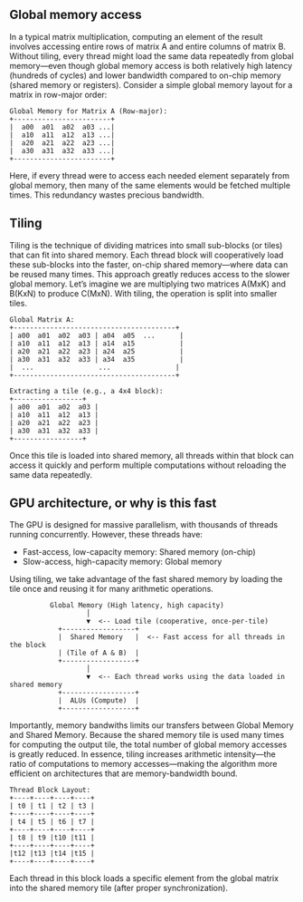 ## Global memory access

In a typical matrix multiplication, computing an element of the result involves accessing entire rows of matrix A and entire columns of matrix B. Without tiling, every thread might load the same data repeatedly from global memory—even though global memory access is both relatively high latency (hundreds of cycles) and lower bandwidth compared to on-chip memory (shared memory or registers).
Consider a simple global memory layout for a matrix in row-major order:

```
Global Memory for Matrix A (Row-major):
+------------------------+
|  a00  a01  a02  a03 ...|
|  a10  a11  a12  a13 ...|
|  a20  a21  a22  a23 ...|
|  a30  a31  a32  a33 ...|
+------------------------+
```

Here, if every thread were to access each needed element separately from global memory, then many of the same elements would be fetched multiple times. This redundancy wastes precious bandwidth. 

## Tiling 

Tiling is the technique of dividing matrices into small sub-blocks (or tiles) that can fit into shared memory. Each thread block will cooperatively load these sub-blocks into the faster, on-chip shared memory—where data can be reused many times. This approach greatly reduces access to the slower global memory.
Let’s imagine we are multiplying two matrices A(MxK) and B(KxN) to produce C(MxN). With tiling, the operation is split into smaller tiles. 

```
Global Matrix A:
+----------------------------------------+
| a00  a01  a02  a03 | a04  a05  ...      |
| a10  a11  a12  a13 | a14  a15           |
| a20  a21  a22  a23 | a24  a25           |
| a30  a31  a32  a33 | a34  a35           |
|  ...                ...                |
+----------------------------------------+

Extracting a tile (e.g., a 4x4 block):
+-----------------+
| a00  a01  a02  a03 |
| a10  a11  a12  a13 |
| a20  a21  a22  a23 |
| a30  a31  a32  a33 |
+-----------------+
```

Once this tile is loaded into shared memory, all threads within that block can access it quickly and perform multiple computations without reloading the same data repeatedly.

## GPU architecture, or why is this fast

The GPU is designed for massive parallelism, with thousands of threads running concurrently. However, these threads have:
- Fast-access, low-capacity memory: Shared memory (on-chip)
- Slow-access, high-capacity memory: Global memory

Using tiling, we take advantage of the fast shared memory by loading the tile once and reusing it for many arithmetic operations.

```
          Global Memory (High latency, high capacity)
                   │
                   ▼  <-- Load tile (cooperative, once-per-tile)
            +------------------+
            |  Shared Memory   |  <-- Fast access for all threads in the block
            | (Tile of A & B)  |
            +------------------+
                   │
                   ▼  <-- Each thread works using the data loaded in shared memory
            +------------------+
            |  ALUs (Compute)  |
            +------------------+
```

Importantly, memory bandwiths limits our transfers between Global Memory and Shared Memory.
Because the shared memory tile is used many times for computing the output tile, the total number of global memory accesses is greatly reduced. In essence, tiling increases arithmetic intensity—the ratio of computations to memory accesses—making the algorithm more efficient on architectures that are memory-bandwidth bound.

```
Thread Block Layout:
+----+----+----+----+
| t0 | t1 | t2 | t3 |
+----+----+----+----+
| t4 | t5 | t6 | t7 |
+----+----+----+----+
| t8 | t9 |t10 |t11 |
+----+----+----+----+
|t12 |t13 |t14 |t15 |
+----+----+----+----+
```

Each thread in this block loads a specific element from the global matrix into the shared memory tile (after proper synchronization).